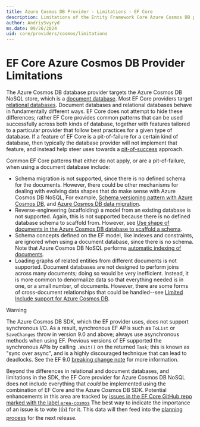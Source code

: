 ```yaml
---
title: Azure Cosmos DB Provider - Limitations - EF Core
description: Limitations of the Entity Framework Core Azure Cosmos DB provider as compared to other providers
author: AndriySvyryd
ms.date: 09/26/2024
uid: core/providers/cosmos/limitations
---
```

# EF Core Azure Cosmos DB Provider Limitations

The Azure Cosmos DB database provider targets the Azure Cosmos DB NoSQL store, which is a [document database](https://en.wikipedia.org/wiki/Document-oriented_database). Most EF Core providers target [relational databases](https://en.wikipedia.org/wiki/Relational_database). Document databases and relational databases behave in fundamentally different ways. EF Core does not attempt to hide these differences; rather EF Core provides common patterns that can be used successfully across both kinds of database, together with features tailored to a particular provider that follow best practices for a given type of database. If a feature of EF Core is a pit-of-failure for a certain kind of database, then typically the database provider will not implement that feature, and instead help steer uses towards a [pit-of-success](/archive/blogs/brada/the-pit-of-success) approach.

Common EF Core patterns that either do not apply, or are a pit-of-failure, when using a document database include:

- Schema migration is not supported, since there is no defined schema for the documents. However, there could be other mechanisms for dealing with evolving data shapes that do make sense with Azure Cosmos DB NoSQL, For example, [Schema versioning pattern with Azure Cosmos DB](https://github.com/dotnet/efcore/issues/23753), and [Azure Cosmos DB data migration](https://github.com/dotnet/efcore/issues/11099).
- Reverse-engineering (scaffolding) a model from an existing database is not supported. Again, this is not supported because there is no defined database schema to scaffold from. However, see [Use shape of documents in the Azure Cosmos DB database to scaffold a schema](https://github.com/dotnet/efcore/issues/30290).
- Schema concepts defined on the EF model, like indexes and constraints, are ignored when using a document database, since there is no schema. Note that Azure Cosmos DB NoSQL performs [automatic indexing of documents](/azure/cosmos-db/index-overview).
- Loading graphs of related entities from different documents is not supported. Document databases are not designed to perform joins across many documents; doing so would be very inefficient. Instead, it is more common to denormalize data so that everything needed is in one, or a small number, of documents. However, there are some forms of cross-document relationships that could be handled--see [Limited Include support for Azure Cosmos DB](https://github.com/dotnet/efcore/issues/16920#issuecomment-989721078).

> [!WARNING]
> The Azure Cosmos DB SDK, which the EF provider uses, does not support synchronous I/O. As a result, synchronous EF APIs such as `ToList` or `SaveChanges` throw in version 9.0 and above; always use asynchronous
> methods when using EF.
> Previous versions of EF supported the synchronous APIs by calling `.Wait()` on the returned `Task`; this is known as "sync over async", and is a highly discouraged technique that can lead to deadlocks. See the EF 9.0 [breaking change note](xref:core/what-is-new/ef-core-9.0/breaking-changes#cosmos-nosync) for more information.

Beyond the differences in relational and document databases, and limitations in the SDK, the EF Core provider for Azure Cosmos DB NoSQL does not include everything that _could_ be implemented using the combination of EF Core and the Azure Cosmos DB SDK. Potential enhancements in this area are tracked by [issues in the EF Core GitHub repo marked with the label `area-cosmos`](https://github.com/dotnet/efcore/issues?q=is%3Aopen+is%3Aissue+label%3Aarea-cosmos+sort%3Areactions-%2B1-desc+label%3Atype-enhancement) The best way to indicate the importance of an issue is to vote (👍) for it. This data will then feed into the [planning process](xref:core/what-is-new/release-planning) for the next release.
